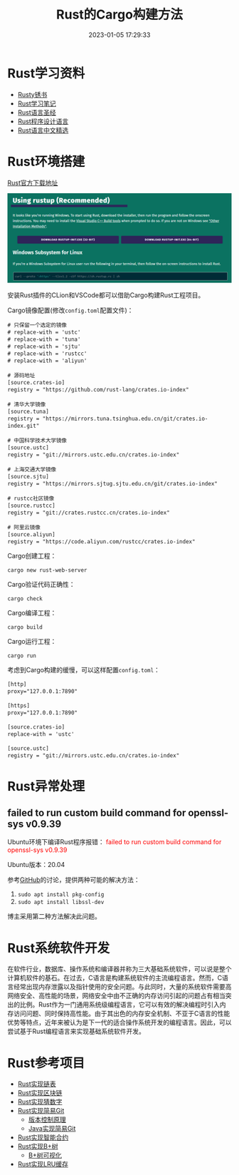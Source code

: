 ﻿---
title: Rust的Cargo构建方法
date: 2023-01-05 17:29:33
summary: 本文分享Rust的Cargo构建方法。
tags:
- Rust
- Cargo
categories:
- 开发技术
---

# Rust学习资料

- [Rusty锈书](https://rusty.rs/about.html)
- [Rust学习笔记](https://skyao.io/learning-rust)
- [Rust语言圣经](https://course.rs/about-book.html)
- [Rust程序设计语言](https://rust.bootcss.com/title-page.html)
- [Rust语言中文精选](https://www.yuque.com/chaosbot/rust_magazine_2021)

# Rust环境搭建

[Rust官方下载地址](https://www.rust-lang.org/tools/install)

![](../../../images/软件开发/Rust/Rust的Cargo构建方法/1.png)

安装Rust插件的CLion和VSCode都可以借助Cargo构建Rust工程项目。

Cargo镜像配置(修改`config.toml`配置文件)：

```shell
# 只保留一个选定的镜像
# replace-with = 'ustc'
# replace-with = 'tuna'
# replace-with = 'sjtu'
# replace-with = 'rustcc'
# replace-with = 'aliyun'

# 源码地址
[source.crates-io]
registry = "https://github.com/rust-lang/crates.io-index"

# 清华大学镜像
[source.tuna]
registry = "https://mirrors.tuna.tsinghua.edu.cn/git/crates.io-index.git"

# 中国科学技术大学镜像
[source.ustc]
registry = "git://mirrors.ustc.edu.cn/crates.io-index"

# 上海交通大学镜像
[source.sjtu]
registry = "https://mirrors.sjtug.sjtu.edu.cn/git/crates.io-index"

# rustcc社区镜像
[source.rustcc]
registry = "git://crates.rustcc.cn/crates.io-index"

# 阿里云镜像
[source.aliyun]
registry = "https://code.aliyun.com/rustcc/crates.io-index"
```

Cargo创建工程：
```shell
cargo new rust-web-server
```

Cargo验证代码正确性：
```shell
cargo check
```

Cargo编译工程：
```shell
cargo build
```

Cargo运行工程：
```shell
cargo run
```


考虑到Cargo构建的缓慢，可以这样配置`config.toml`：

```shell
[http]
proxy="127.0.0.1:7890"

[https]
proxy="127.0.0.1:7890"

[source.crates-io]
replace-with = 'ustc'

[source.ustc]
registry = "git://mirrors.ustc.edu.cn/crates.io-index"
```

# Rust异常处理

## failed to run custom build command for openssl-sys v0.9.39

Ubuntu环境下编译Rust程序报错：
<font color="red">failed to run custom build command for openssl-sys v0.9.39</font>

Ubuntu版本：20.04

参考[GitHub](https://github.com/sfackler/rust-openssl/issues/1021)的讨论，提供两种可能的解决方法：
1. `sudo apt install pkg-config`
2. `sudo apt install libssl-dev`

博主采用第二种方法解决此问题。

# Rust系统软件开发

在软件行业，数据库、操作系统和编译器并称为三大基础系统软件，可以说是整个计算机软件的基石。在过去，C语言是构建系统软件的主流编程语言。然而，C语言经常出现内存泄露以及指针使用的安全问题。与此同时，大量的系统软件需要高网络安全、高性能的场景，网络安全中由不正确的内存访问引起的问题占有相当突出的比例。Rust作为一门通用系统级编程语言，它可以有效的解决编程时引入内存访问问题、同时保持高性能。由于其出色的内存安全机制、不亚于C语言的性能优势等特点，近年来被认为是下一代的适合操作系统开发的编程语言。因此，可以尝试基于Rust编程语言来实现基础系统软件开发。

# Rust参考项目

- [Rust实现链表](https://github.com/rust-unofficial/too-many-lists)
- [Rust实现区块链](https://github.com/ZuoFuhong/blockchain_rust)
- [Rust实现猜数字](https://github.com/Ubpa/LearnRust/tree/main/OfficialTutorial/02_guessing_game)
- [Rust实现简易Git](https://github.com/Byron/gitoxide)
    - [版本控制原理](https://missing.csail.mit.edu/2020/version-control/)
    - [Java实现简易Git](https://sp21.datastructur.es/materials/proj/proj2/proj2)
- [Rust实现智能合约](https://paritytech.github.io/ink/)
- [Rust实现B+树](https://github.com/sjyango/b_plus_tree_by_rust)
    - [B+树可视化](https://www.cs.usfca.edu/~galles/visualization/BPlusTree.html)
- [Rust实现LRU缓存](https://leetcode.cn/problems/lru-cache/)
